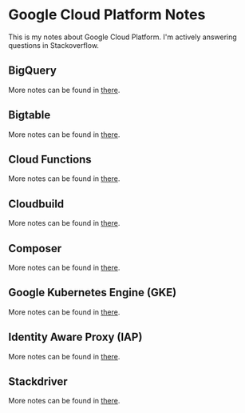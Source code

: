 # Google Cloud Platform Notes

This is my notes about Google Cloud Platform. I'm actively answering questions in Stackoverflow.

## BigQuery

More notes can be found in [there](bigquery/README.md).

## Bigtable

More notes can be found in [there](bigtable/README.md).

## Cloud Functions

More notes can be found in [there](cloud-functions/README.md).

## Cloudbuild

More notes can be found in [there](cloudbuild/README.md).

## Composer

More notes can be found in [there](composer/README.md).

## Google Kubernetes Engine (GKE)

More notes can be found in [there](gke/README.md).

## Identity Aware Proxy (IAP)

More notes can be found in [there](iap/README.md).

## Stackdriver

More notes can be found in [there](stackdriver/README.md).
